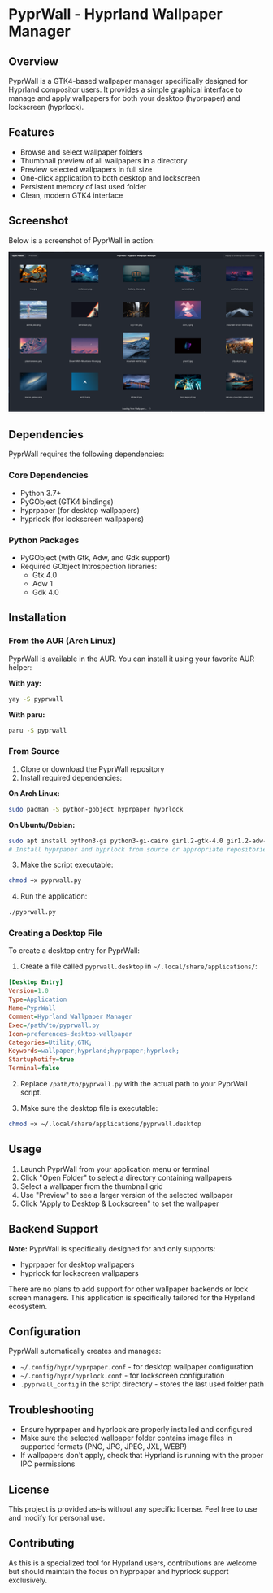# PyprWall - Hyprland Wallpaper Manager

## Overview

PyprWall is a GTK4-based wallpaper manager specifically designed for Hyprland compositor users. It provides a simple graphical interface to manage and apply wallpapers for both your desktop (hyprpaper) and lockscreen (hyprlock).

## Features

- Browse and select wallpaper folders
- Thumbnail preview of all wallpapers in a directory
- Preview selected wallpapers in full size
- One-click application to both desktop and lockscreen
- Persistent memory of last used folder
- Clean, modern GTK4 interface

## Screenshot

Below is a screenshot of PyprWall in action:

![PyprWall Screenshot](Assets/image.png)

## Dependencies

PyprWall requires the following dependencies:

### Core Dependencies
- Python 3.7+
- PyGObject (GTK4 bindings)
- hyprpaper (for desktop wallpapers)
- hyprlock (for lockscreen wallpapers)

### Python Packages
- PyGObject (with Gtk, Adw, and Gdk support)
- Required GObject Introspection libraries:
  - Gtk 4.0
  - Adw 1
  - Gdk 4.0

## Installation

### From the AUR (Arch Linux)

PyprWall is available in the AUR. You can install it using your favorite AUR helper:

**With yay:**
```bash
yay -S pyprwall
```

**With paru:**
```bash
paru -S pyprwall
```

### From Source

1. Clone or download the PyprWall repository
2. Install required dependencies:

**On Arch Linux:**
```bash
sudo pacman -S python-gobject hyprpaper hyprlock
```

**On Ubuntu/Debian:**
```bash
sudo apt install python3-gi python3-gi-cairo gir1.2-gtk-4.0 gir1.2-adw-1
# Install hyprpaper and hyprlock from source or appropriate repositories
```

3. Make the script executable:
```bash
chmod +x pyprwall.py
```

4. Run the application:
```bash
./pyprwall.py
```

### Creating a Desktop File

To create a desktop entry for PyprWall:

1. Create a file called `pyprwall.desktop` in `~/.local/share/applications/`:

```ini
[Desktop Entry]
Version=1.0
Type=Application
Name=PyprWall
Comment=Hyprland Wallpaper Manager
Exec=/path/to/pyprwall.py
Icon=preferences-desktop-wallpaper
Categories=Utility;GTK;
Keywords=wallpaper;hyprland;hyprpaper;hyprlock;
StartupNotify=true
Terminal=false
```

2. Replace `/path/to/pyprwall.py` with the actual path to your PyprWall script.

3. Make sure the desktop file is executable:
```bash
chmod +x ~/.local/share/applications/pyprwall.desktop
```

## Usage

1. Launch PyprWall from your application menu or terminal
2. Click "Open Folder" to select a directory containing wallpapers
3. Select a wallpaper from the thumbnail grid
4. Use "Preview" to see a larger version of the selected wallpaper
5. Click "Apply to Desktop & Lockscreen" to set the wallpaper

## Backend Support

**Note:** PyprWall is specifically designed for and only supports:
- hyprpaper for desktop wallpapers
- hyprlock for lockscreen wallpapers

There are no plans to add support for other wallpaper backends or lock screen managers. This application is specifically tailored for the Hyprland ecosystem.

## Configuration

PyprWall automatically creates and manages:
- `~/.config/hypr/hyprpaper.conf` - for desktop wallpaper configuration
- `~/.config/hypr/hyprlock.conf` - for lockscreen configuration
- `.pyprwall_config` in the script directory - stores the last used folder path

## Troubleshooting

- Ensure hyprpaper and hyprlock are properly installed and configured
- Make sure the selected wallpaper folder contains image files in supported formats (PNG, JPG, JPEG, JXL, WEBP)
- If wallpapers don't apply, check that Hyprland is running with the proper IPC permissions

## License

This project is provided as-is without any specific license. Feel free to use and modify for personal use.

## Contributing

As this is a specialized tool for Hyprland users, contributions are welcome but should maintain the focus on hyprpaper and hyprlock support exclusively.